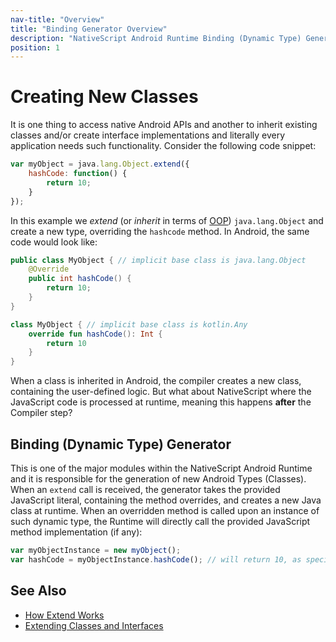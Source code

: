 ```yaml
---
nav-title: "Overview"
title: "Binding Generator Overview"
description: "NativeScript Android Runtime Binding (Dynamic Type) Generator"
position: 1
---
```


# Creating New Classes

It is one thing to access native Android APIs and another to inherit existing classes and/or create interface implementations and literally every application needs such functionality. Consider the following code snippet:

``` JavaScript
var myObject = java.lang.Object.extend({
    hashCode: function() {
        return 10;
    }
});
```

In this example we *extend* (or *inherit* in terms of [OOP](http://en.wikipedia.org/wiki/Object-oriented_programming)) `java.lang.Object` and create a new type, overriding the `hashcode` method. In Android, the same code would look like:

``` Java
public class MyObject { // implicit base class is java.lang.Object
    @Override
    public int hashCode() {
        return 10;
    }
}
```

``` Kotlin
class MyObject { // implicit base class is kotlin.Any
    override fun hashCode(): Int {
        return 10
    }
}
```

When a class is inherited in Android, the compiler creates a new class, containing the user-defined logic. But what about NativeScript where the JavaScript code is processed at runtime, meaning this happens **after** the Compiler step?

## Binding (Dynamic Type) Generator

This is one of the major modules within the NativeScript Android Runtime and it is responsible for the generation of new Android Types (Classes). When an `extend` call is received, the generator takes the provided JavaScript literal, containing the method overrides, and creates a new Java class at runtime. When an overridden method is called upon an instance of such dynamic type, the Runtime will directly call the provided JavaScript method implementation (if any):

``` JavaScript
var myObjectInstance = new myObject();
var hashCode = myObjectInstance.hashCode(); // will return 10, as specified in the extend function
```

## See Also

* [How Extend Works](./how-extend-works.md)
* [Extending Classes and Interfaces](./extend-class-interface.md)
